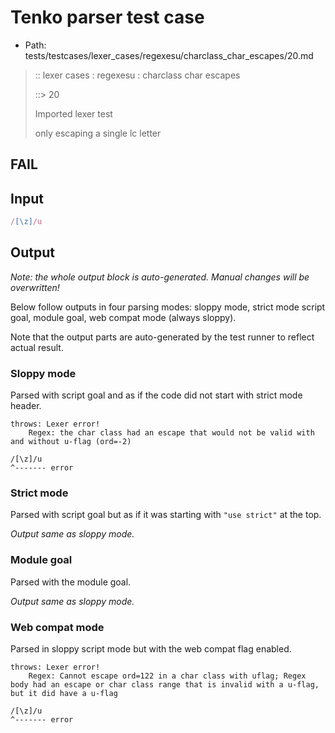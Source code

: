 # Tenko parser test case

- Path: tests/testcases/lexer_cases/regexesu/charclass_char_escapes/20.md

> :: lexer cases : regexesu : charclass char escapes
>
> ::> 20
>
> Imported lexer test
>
> only escaping a single lc letter

## FAIL

## Input

`````js
/[\z]/u
`````

## Output

_Note: the whole output block is auto-generated. Manual changes will be overwritten!_

Below follow outputs in four parsing modes: sloppy mode, strict mode script goal, module goal, web compat mode (always sloppy).

Note that the output parts are auto-generated by the test runner to reflect actual result.

### Sloppy mode

Parsed with script goal and as if the code did not start with strict mode header.

`````
throws: Lexer error!
    Regex: the char class had an escape that would not be valid with and without u-flag (ord=-2)

/[\z]/u
^------- error
`````

### Strict mode

Parsed with script goal but as if it was starting with `"use strict"` at the top.

_Output same as sloppy mode._

### Module goal

Parsed with the module goal.

_Output same as sloppy mode._

### Web compat mode

Parsed in sloppy script mode but with the web compat flag enabled.

`````
throws: Lexer error!
    Regex: Cannot escape ord=122 in a char class with uflag; Regex body had an escape or char class range that is invalid with a u-flag, but it did have a u-flag

/[\z]/u
^------- error
`````

